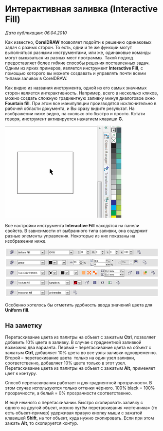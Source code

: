 # Интерактивная заливка (Interactive Fill)

_Дата публикации: 06.04.2010_

Как известно, **CorelDRAW** позволяет подойти к решению одинаковых задач с разных сторон. То есть, одни и те же функции могут выполняться разными инструментами, или же, одинаковые команды могут вызываться из разных мест программы. Такой подход предоставляет более гибкие способы решения поставленных задач. Одним из ярких примеров, является инструмент **Interactive Fill**, с помощью которого вы можете создавать и управлять почти всеми типами заливок в CorelDRAW.

Как видно из названия инструмента, одной из его самых значимых сторон является интерактивность. Например, всего в несколько кликов, можно создать сложную градиентную заливку минуя диалоговое окно **Fountain fill**. При этом все манипуляции производятся исключительно в рабочей области документа, и Вы сразу видите результат. На изображении ниже видно, на сколько это быстро и просто. Кстати говоря, инструмент активируется нажатием клавиши **G**.

![Интерактивная заливка (Interactive Fill)](./96060a0b-0c24-4172-b029-6c9bc6f8af81.gif)

Все настройки инструмента **Interactive Fill** находятся на панели свойств. В зависимости от выбранного типа заливки, она содержит разные элементы управления. Некоторые из них показаны на изображении ниже.

![Интерактивная заливка (Interactive Fill)](./3952e2da-b2d1-45ae-8744-d01ef0dfa926.png)

Особенно хотелось бы отметить удобность ввода значений цвета для **Uniform fill**.

## На заметку

Перетаскивание цвета из палитры на объект с зажатым **Ctrl**, позволяет добавить 10% цвета в заливку. В случае с градиентной заливкой возможно два варианта. Первый – перетаскивание цвета на объект с зажатым **Ctrl**, добавляет 10% цвета во все узлы заливки одновременно. Второй – перетаскивание цвета  только на один узел заливки, соответственно, добавляет 10% цвета только в этот узел. Перетаскивание цвета из палитры на объект с зажатым **Alt**, применяет цвет к контуру.

Способ перетаскивания работает и для градиентной прозрачности. В этом случае используются только оттенки чёрного. 100% black = 100% прозрачности, а белый = 0% прозрачности соответственно.

И ещё немного о перетаскивании. Быстро скопировать заливку с одного на другой объект, можно путём перетаскивания «источника» (то есть объект-пример) удерживая правую кнопку мыши с зажатой клавишей **Shift**, на тот объект, куда нужно скопировать. Если при этом зажать **Alt**, то скопируется контур.
